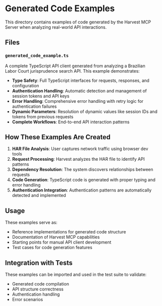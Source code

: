 # Generated Code Examples

This directory contains examples of code generated by the Harvest MCP Server when analyzing real-world API interactions.

## Files

### `generated_code_example.ts`

A complete TypeScript API client generated from analyzing a Brazilian Labor Court jurisprudence search API. This example demonstrates:

- **Type Safety**: Full TypeScript interfaces for requests, responses, and configuration
- **Authentication Handling**: Automatic detection and management of session tokens and API keys
- **Error Handling**: Comprehensive error handling with retry logic for authentication failures
- **Dynamic Parameters**: Resolution of dynamic values like session IDs and tokens from previous requests
- **Complete Workflows**: End-to-end API interaction patterns

## How These Examples Are Created

1. **HAR File Analysis**: User captures network traffic using browser dev tools
2. **Request Processing**: Harvest analyzes the HAR file to identify API patterns
3. **Dependency Resolution**: The system discovers relationships between requests
4. **Code Generation**: TypeScript code is generated with proper typing and error handling
5. **Authentication Integration**: Authentication patterns are automatically detected and implemented

## Usage

These examples serve as:
- Reference implementations for generated code structure
- Documentation of Harvest MCP capabilities
- Starting points for manual API client development
- Test cases for code generation features

## Integration with Tests

These examples can be imported and used in the test suite to validate:
- Generated code compilation
- API structure correctness
- Authentication handling
- Error scenarios